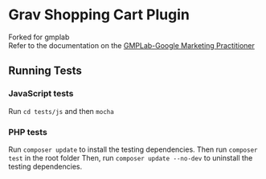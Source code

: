# Grav Shopping Cart Plugin
Forked for gmplab   
Refer to the documentation on the [GMPLab-Google Marketing Practitioner](https://corp.gmplab.com)

## Running Tests

### JavaScript tests

Run `cd tests/js` and then `mocha`

### PHP tests

Run `composer update` to install the testing dependencies. Then run `composer test` in the root folder
Then, run `composer update --no-dev` to uninstall the testing dependencies.
